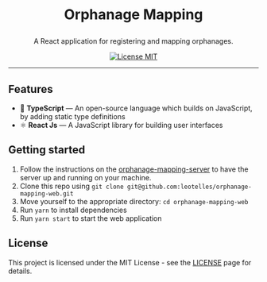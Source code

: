 <h1 align="center">

Orphanage Mapping
</h1>

<p align="center">A React application for registering and mapping orphanages.</p>

<p align="center">
  <a href="https://opensource.org/licenses/MIT">
    <img src="https://img.shields.io/badge/License-MIT-blue.svg" alt="License MIT">
  </a>
</p>

<hr />

## Features

- 📄 **TypeScript** — An open-source language which builds on JavaScript, by adding static type definitions 
- ⚛️ **React Js** — A JavaScript library for building user interfaces

## Getting started

1. Follow the instructions on the [orphanage-mapping-server](https://github.com/leotelles/orphanage-mapping-server) to have the server up and running on your machine.
2. Clone this repo using `git clone git@github.com:leotelles/orphanage-mapping-web.git`
3. Move yourself to the appropriate directory: `cd orphanage-mapping-web`<br />
4. Run `yarn` to install dependencies<br />
5. Run `yarn start` to start the web application

## License

This project is licensed under the MIT License - see the [LICENSE](https://opensource.org/licenses/MIT) page for details.
